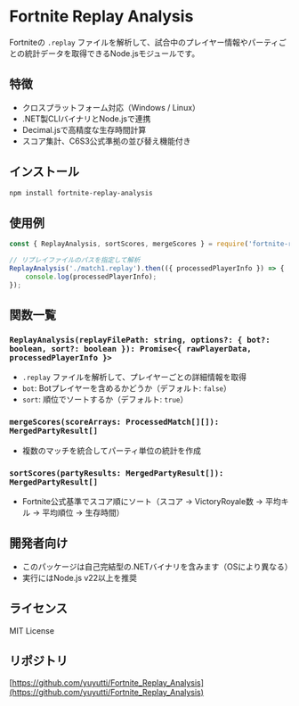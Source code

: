 # Fortnite Replay Analysis

Fortniteの `.replay` ファイルを解析して、試合中のプレイヤー情報やパーティごとの統計データを取得できるNode.jsモジュールです。

## 特徴

* クロスプラットフォーム対応（Windows / Linux）
* .NET製CLIバイナリとNode.jsで連携
* Decimal.jsで高精度な生存時間計算
* スコア集計、C6S3公式準拠の並び替え機能付き

## インストール

```bash
npm install fortnite-replay-analysis
```

## 使用例

```js
const { ReplayAnalysis, sortScores, mergeScores } = require('fortnite-replay-analysis');

// リプレイファイルのパスを指定して解析
ReplayAnalysis('./match1.replay').then(({ processedPlayerInfo }) => {
    console.log(processedPlayerInfo);
});
```

## 関数一覧

### `ReplayAnalysis(replayFilePath: string, options?: { bot?: boolean, sort?: boolean }): Promise<{ rawPlayerData, processedPlayerInfo }>`

* `.replay` ファイルを解析して、プレイヤーごとの詳細情報を取得
* `bot`: Botプレイヤーを含めるかどうか（デフォルト: `false`）
* `sort`: 順位でソートするか（デフォルト: `true`）

### `mergeScores(scoreArrays: ProcessedMatch[][]): MergedPartyResult[]`

* 複数のマッチを統合してパーティ単位の統計を作成

### `sortScores(partyResults: MergedPartyResult[]): MergedPartyResult[]`

* Fortnite公式基準でスコア順にソート（スコア → VictoryRoyale数 → 平均キル → 平均順位 → 生存時間）

## 開発者向け

* このパッケージは自己完結型の.NETバイナリを含みます（OSにより異なる）
* 実行にはNode.js v22以上を推奨

## ライセンス

MIT License

## リポジトリ

[https://github.com/yuyutti/Fortnite_Replay_Analysis](https://github.com/yuyutti/Fortnite_Replay_Analysis)
